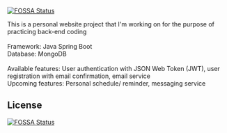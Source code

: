 [![FOSSA Status](https://app.fossa.io/api/projects/git%2Bgithub.com%2Fquangtrieu1312%2FProjectzero_FE.svg?type=shield)](https://app.fossa.io/projects/git%2Bgithub.com%2Fquangtrieu1312%2FProjectzero_FE?ref=badge_shield)

This is a personal website project that I'm working on for the purpose of practicing back-end coding<br/>
<br/>
Framework: Java Spring Boot<br/>
Database: MongoDB<br/>
<br/>
Available features: User authentication with JSON Web Token (JWT), user registration with email confirmation, email service<br/>
Upcoming features: Personal schedule/ reminder, messaging service


## License
[![FOSSA Status](https://app.fossa.io/api/projects/git%2Bgithub.com%2Fquangtrieu1312%2FProjectzero_FE.svg?type=large)](https://app.fossa.io/projects/git%2Bgithub.com%2Fquangtrieu1312%2FProjectzero_FE?ref=badge_large)